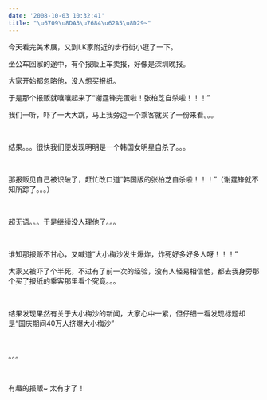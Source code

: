 ```yaml
---
date: '2008-10-03 10:32:41'
title: "\u6709\u8DA3\u7684\u62A5\u8D29~"
---
```


今天看完美术展，又到LK家附近的步行街小逛了一下。

坐公车回家的途中，有个报贩上车卖报，好像是深圳晚报。

大家开始都忽略他，没人想买报纸。

于是那个报贩就嚷嚷起来了“谢霆锋完蛋啦！张柏芝自杀啦！！！”

我们一听，吓了一大大跳，马上我旁边一个乘客就买了一份来看。。。

 

结果。。。很快我们便发现明明是一个韩国女明星自杀了。。。

 

那报贩见自己被识破了，赶忙改口道“韩国版的张柏芝自杀啦！！！”（谢霆锋就不知所踪了。。。）

 

超无语。。。于是继续没人理他了。。。

 

谁知那报贩不甘心，又喊道“大小梅沙发生爆炸，炸死好多好多人呀！！！”

大家又被吓了个半死，不过有了前一次的经验，没有人轻易相信他，都去我身旁那个买了报纸的乘客那里看个究竟。。。

 

结果发现果然有关于大小梅沙的新闻，大家心中一紧，但仔细一看发现标题却是“国庆期间40万人挤爆大小梅沙”

 

。。。

 

有趣的报贩~ 太有才了！

<div></div>
